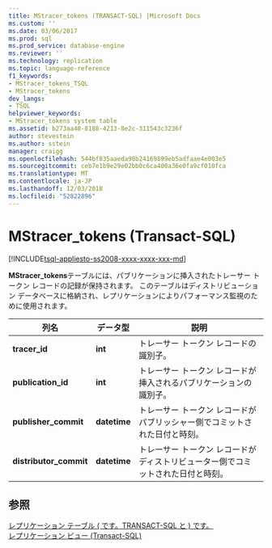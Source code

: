 ```yaml
---
title: MStracer_tokens (TRANSACT-SQL) |Microsoft Docs
ms.custom: ''
ms.date: 03/06/2017
ms.prod: sql
ms.prod_service: database-engine
ms.reviewer: ''
ms.technology: replication
ms.topic: language-reference
f1_keywords:
- MStracer_tokens_TSQL
- MStracer_tokens
dev_langs:
- TSQL
helpviewer_keywords:
- MStracer_tokens system table
ms.assetid: b273aa48-8188-4213-8e2c-311543c3236f
author: stevestein
ms.author: sstein
manager: craigg
ms.openlocfilehash: 544bf835aaeda98b24169899eb5adfaae4e003e5
ms.sourcegitcommit: ceb7e1b9e29e02bb0c6ca400a36e0fa9cf010fca
ms.translationtype: MT
ms.contentlocale: ja-JP
ms.lasthandoff: 12/03/2018
ms.locfileid: "52822896"
---
```

# <a name="mstracertokens-transact-sql"></a>MStracer_tokens (Transact-SQL)
[!INCLUDE[tsql-appliesto-ss2008-xxxx-xxxx-xxx-md](../../includes/tsql-appliesto-ss2008-xxxx-xxxx-xxx-md.md)]

  **MStracer_tokens**テーブルには、パブリケーションに挿入されたトレーサー トークン レコードの記録が保持されます。 このテーブルはディストリビューション データベースに格納され、レプリケーションによりパフォーマンス監視のために使用されます。  
  
|列名|データ型|説明|  
|-----------------|---------------|-----------------|  
|**tracer_id**|**int**|トレーサー トークン レコードの識別子。|  
|**publication_id**|**int**|トレーサー トークン レコードが挿入されるパブリケーションの識別子。|  
|**publisher_commit**|**datetime**|トレーサー トークン レコードがパブリッシャー側でコミットされた日付と時刻。|  
|**distributor_commit**|**datetime**|トレーサー トークン レコードがディストリビューター側でコミットされた日付と時刻。|  
  
## <a name="see-also"></a>参照  
 [レプリケーション テーブル &#40; です。TRANSACT-SQL と &#41; です。](../../relational-databases/system-tables/replication-tables-transact-sql.md)   
 [レプリケーション ビュー &#40;Transact-SQL&#41;](../../relational-databases/system-views/replication-views-transact-sql.md)  
  
  
